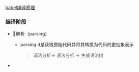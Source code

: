 [babel编译原理](https://the-super-tiny-compiler.glitch.me/intro)

### 编译阶段

- 解析（parsing）
  - parsing d是获取原始代码并将其转换为代码的更抽象表示
    > 词法分析=> 语法分析 => 生成语法树

- 
